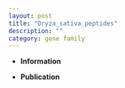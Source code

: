 ```yaml
---
layout: post
title: "Oryza_sativa_peptides"
description: ""
category: gene family
---
```


* **Information**  

* **Publication**  



